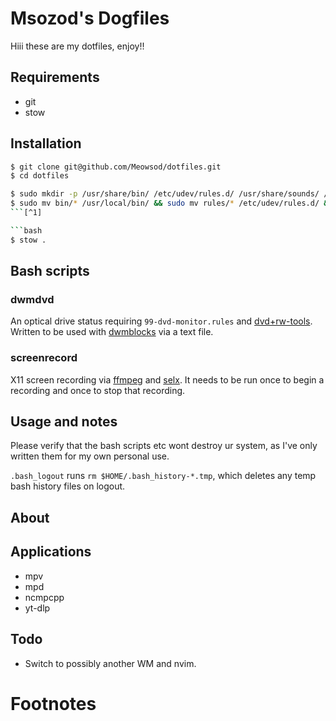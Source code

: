 # Msozod's Dogfiles

Hiii these are my dotfiles, enjoy!!

## Requirements

* git
* stow

## Installation

```bash
$ git clone git@github.com/Meowsod/dotfiles.git
$ cd dotfiles
```

```bash
$ sudo mkdir -p /usr/share/bin/ /etc/udev/rules.d/ /usr/share/sounds/ /usr/share/wallpapers/
$ sudo mv bin/* /usr/local/bin/ && sudo mv rules/* /etc/udev/rules.d/ && sudo mv sounds/* /usr/share/sounds/
```[^1]

```bash
$ stow .
```

## Bash scripts

### dwmdvd

An optical drive status requiring `99-dvd-monitor.rules` and [dvd+rw-tools](https://archlinux.org/packages/extra/x86_64/dvd+rw-tools/). Written to be used with [dwmblocks](https://github.com/torrinfail/dwmblocks) via a text file.

### screenrecord

X11 screen recording via [ffmpeg](https://git.ffmpeg.org/ffmpeg) and [selx](https://codeberg.org/NRK/selx). It needs to be run once to begin a recording and once to stop that recording.

## Usage and notes

Please verify that the bash scripts etc wont destroy ur system, as I've only written them for my own personal use.

`.bash_logout` runs `rm $HOME/.bash_history-*.tmp`, which deletes any temp bash history files on logout.

## About

## Applications

* mpv
* mpd
* ncmpcpp
* yt-dlp

## Todo

* Switch to possibly another WM and nvim.

# Footnotes
[^1]: `.stow-local-ignore` will ignore symlinking the file to avoid polluting ~
